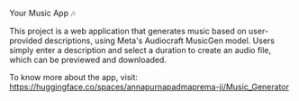 Your Music App 🎶

This project is a web application that generates music based on user-provided descriptions, using Meta's Audiocraft MusicGen model. Users simply enter a description and select a duration to create an audio file, which can be previewed and downloaded.

To know more about the app, visit:
https://huggingface.co/spaces/annapurnapadmaprema-ji/Music_Generator
